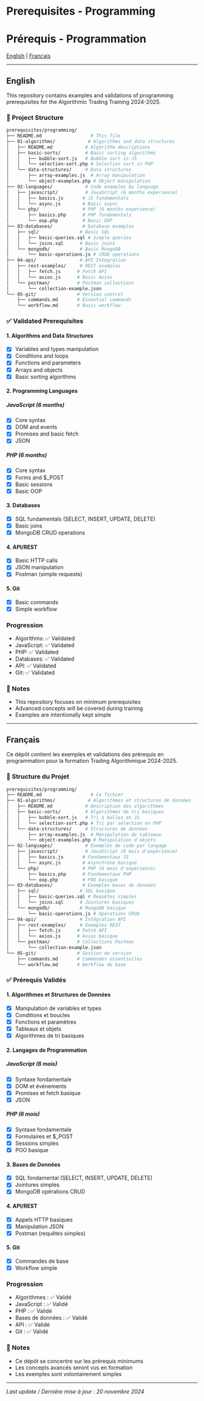 # Prerequisites - Programming
# Prérequis - Programmation

[English](#english) | [Français](#français)

---

## English

This repository contains examples and validations of programming prerequisites for the Algorithmic Trading Training 2024-2025.

### 📁 Project Structure
```bash
prerequisites/programming/
├── README.md                  # This file
├── 01-algorithms/            # Algorithms and data structures
│   ├── README.md            # Algorithm descriptions
│   ├── basic-sorts/         # Basic sorting algorithms
│   │   ├── bubble-sort.js   # Bubble sort in JS
│   │   └── selection-sort.php # Selection sort in PHP
│   └── data-structures/     # Data structures
│       ├── array-examples.js  # Array manipulation
│       └── object-examples.php # Object manipulation
├── 02-languages/            # Code examples by language
│   ├── javascript/          # JavaScript (6 months experience)
│   │   ├── basics.js       # JS fundamentals
│   │   └── async.js        # Basic async
│   └── php/                # PHP (6 months experience)
│       ├── basics.php      # PHP fundamentals
│       └── oop.php         # Basic OOP
├── 03-databases/           # Database examples
│   ├── sql/               # Basic SQL
│   │   ├── basic-queries.sql # Simple queries
│   │   └── joins.sql      # Basic joins
│   └── mongodb/           # Basic MongoDB
│       └── basic-operations.js # CRUD operations
├── 04-api/                # API Integration
│   ├── rest-examples/     # REST examples
│   │   ├── fetch.js      # Fetch API
│   │   └── axios.js      # Basic Axios
│   └── postman/          # Postman collections
│       └── collection-example.json
└── 05-git/               # Version control
    ├── commands.md       # Essential commands
    └── workflow.md       # Basic workflow
```

### ✅ Validated Prerequisites

#### 1. Algorithms and Data Structures
- [x] Variables and types manipulation
- [x] Conditions and loops
- [x] Functions and parameters
- [x] Arrays and objects
- [x] Basic sorting algorithms

#### 2. Programming Languages
##### JavaScript (6 months)
- [x] Core syntax
- [x] DOM and events
- [x] Promises and basic fetch
- [x] JSON

##### PHP (6 months)
- [x] Core syntax
- [x] Forms and $_POST
- [x] Basic sessions
- [x] Basic OOP

#### 3. Databases
- [x] SQL fundamentals (SELECT, INSERT, UPDATE, DELETE)
- [x] Basic joins
- [x] MongoDB CRUD operations

#### 4. API/REST
- [x] Basic HTTP calls
- [x] JSON manipulation
- [x] Postman (simple requests)

#### 5. Git
- [x] Basic commands
- [x] Simple workflow

### Progression
- Algorithms: ✅ Validated
- JavaScript: ✅ Validated
- PHP: ✅ Validated
- Databases: ✅ Validated
- API: ✅ Validated
- Git: ✅ Validated

### 📝 Notes
- This repository focuses on minimum prerequisites
- Advanced concepts will be covered during training
- Examples are intentionally kept simple

---

## Français

Ce dépôt contient les exemples et validations des prérequis en programmation pour la formation Trading Algorithmique 2024-2025.

### 📁 Structure du Projet
```bash
prerequisites/programming/
├── README.md                  # Ce fichier
├── 01-algorithms/            # Algorithmes et structures de données
│   ├── README.md            # Description des algorithmes
│   ├── basic-sorts/         # Algorithmes de tri basiques
│   │   ├── bubble-sort.js   # Tri à bulles en JS
│   │   └── selection-sort.php # Tri par sélection en PHP
│   └── data-structures/     # Structures de données
│       ├── array-examples.js  # Manipulation de tableaux
│       └── object-examples.php # Manipulation d'objets
├── 02-languages/            # Exemples de code par langage
│   ├── javascript/          # JavaScript (6 mois d'expérience)
│   │   ├── basics.js       # Fondamentaux JS
│   │   └── async.js        # Asynchrone basique
│   └── php/                # PHP (6 mois d'expérience)
│       ├── basics.php      # Fondamentaux PHP
│       └── oop.php         # POO basique
├── 03-databases/           # Exemples bases de données
│   ├── sql/               # SQL basique
│   │   ├── basic-queries.sql # Requêtes simples
│   │   └── joins.sql      # Jointures basiques
│   └── mongodb/           # MongoDB basique
│       └── basic-operations.js # Opérations CRUD
├── 04-api/                # Intégration API
│   ├── rest-examples/     # Exemples REST
│   │   ├── fetch.js      # Fetch API
│   │   └── axios.js      # Axios basique
│   └── postman/          # Collections Postman
│       └── collection-example.json
└── 05-git/               # Gestion de version
    ├── commands.md       # Commandes essentielles
    └── workflow.md       # Workflow de base
```

### ✅ Prérequis Validés

#### 1. Algorithmes et Structures de Données
- [x] Manipulation de variables et types
- [x] Conditions et boucles
- [x] Fonctions et paramètres
- [x] Tableaux et objets
- [x] Algorithmes de tri basiques

#### 2. Langages de Programmation
##### JavaScript (6 mois)
- [x] Syntaxe fondamentale
- [x] DOM et événements
- [x] Promises et fetch basique
- [x] JSON

##### PHP (6 mois)
- [x] Syntaxe fondamentale
- [x] Formulaires et $_POST
- [x] Sessions simples
- [x] POO basique

#### 3. Bases de Données
- [x] SQL fondamental (SELECT, INSERT, UPDATE, DELETE)
- [x] Jointures simples
- [x] MongoDB opérations CRUD

#### 4. API/REST
- [x] Appels HTTP basiques
- [x] Manipulation JSON
- [x] Postman (requêtes simples)

#### 5. Git
- [x] Commandes de base
- [x] Workflow simple

### Progression
- Algorithmes : ✅ Validé
- JavaScript : ✅ Validé
- PHP : ✅ Validé
- Bases de données : ✅ Validé
- API : ✅ Validé
- Git : ✅ Validé

### 📝 Notes
- Ce dépôt se concentre sur les prérequis minimums
- Les concepts avancés seront vus en formation
- Les exemples sont volontairement simples

---

*Last update / Dernière mise à jour : 20 novembre 2024*